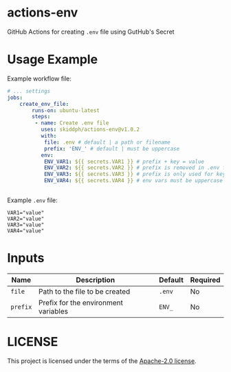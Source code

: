# actions-env
GitHub Actions for creating `.env` file using GutHub's Secret

# Usage Example
Example workflow file:

```yaml
# ... settings
jobs:
    create_env_file:
        runs-on: ubuntu-latest
        steps:
         - name: Create .env file
           uses: skiddph/actions-env@v1.0.2
           with:
            file: .env # default | a path or filename
            prefix: 'ENV_' # default | must be uppercase
           env:
            ENV_VAR1: ${{ secrets.VAR1 }} # prefix + key = value
            ENV_VAR2: ${{ secrets.VAR2 }} # prefix is removed in .env file
            ENV_VAR3: ${{ secrets.VAR3 }} # prefix is only used for key lookup
            ENV_VAR4: ${{ secrets.VAR4 }} # env vars must be uppercase
           
```

Example `.env` file:
```env
VAR1="value"
VAR2="value"
VAR3="value"
VAR4="value"
```

# Inputs
| Name | Description | Default | Required |
| --- | --- | --- | --- |
| `file` | Path to the file to be created | `.env` | No |
| `prefix` | Prefix for the environment variables | `ENV_` | No |

# LICENSE
This project is licensed under the terms of the [Apache-2.0 license](LICENSE).
